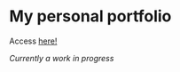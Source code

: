 # My personal portfolio

Access [here!](https://alejandro-yuste.shuttleapp.rs)

*Currently a work in progress*
